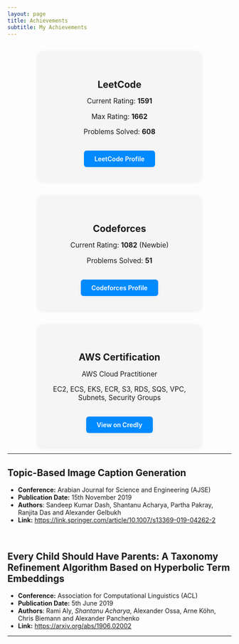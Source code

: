 ```yaml
---
layout: page
title: Achievements
subtitle: My Achievements
---
```


<style>
.achievements-flex {
  display: flex;
  flex-wrap: wrap;
  gap: 32px;
  justify-content: center;
  margin-top: 32px;
}
.achievement-box {
  background: #f5f5f5;
  border-radius: 12px;
  box-shadow: 0 2px 8px rgba(0,0,0,0.07);
  padding: 32px 24px;
  width: 320px;
  text-align: center;
  transition: transform 0.25s cubic-bezier(.4,2,.6,1), box-shadow 0.25s cubic-bezier(.4,2,.6,1);
  cursor: pointer;
  position: relative;
  overflow: hidden;
}
.achievement-box:hover {
  transform: scale(1.07) rotate(-1deg);
  box-shadow: 0 8px 32px rgba(0,0,0,0.18);
  z-index: 2;
}
.achievement-box .profile-link {
  display: inline-block;
  margin-top: 18px;
  padding: 10px 24px;
  background: #008AFF;
  color: #fff;
  border-radius: 6px;
  font-weight: 600;
  text-decoration: none;
  transition: background 0.2s, transform 0.2s;
  box-shadow: 0 2px 8px rgba(0,138,255,0.08);
}
.achievement-box:hover .profile-link {
  background: #005fa3;
  transform: scale(1.08);
}
</style>

<div class="achievements-flex">
  <div class="achievement-box" onclick="window.open('https://leetcode.com/u/VamshiMaya/', '_blank')">
    <h2 style="margin-bottom: 12px;">LeetCode</h2>
    <p style="font-size: 1.1em;">Current Rating: <strong>1591</strong></p>
    <p style="font-size: 1.1em;">Max Rating: <strong>1662</strong></p>
    <p style="font-size: 1.1em;">Problems Solved: <strong>608</strong></p>
    <a class="profile-link" href="https://leetcode.com/u/VamshiMaya/" target="_blank">LeetCode Profile</a>
  </div>
  <div class="achievement-box" onclick="window.open('https://codeforces.com/profile/vamshimaya', '_blank')">
    <h2 style="margin-bottom: 12px;">Codeforces</h2>
    <p style="font-size: 1.1em;">Current Rating: <strong>1082</strong> (Newbie)</p>
    <p style="font-size: 1.1em;">Problems Solved: <strong>51</strong></p>
    <a class="profile-link" href="https://codeforces.com/profile/vamshimaya" target="_blank">Codeforces Profile</a>
  </div>
  <div class="achievement-box" onclick="window.open('https://www.credly.com/badges/9679b3fa-e67b-4fea-808c-eb736bd4cf86/public_url', '_blank')">
    <h2 style="margin-bottom: 12px;">AWS Certification</h2>
    <p style="font-size: 1.1em;">AWS Cloud Practitioner</p>
    <p style="font-size: 1.1em;">EC2, ECS, EKS, ECR, S3, RDS, SQS, VPC, Subnets, Security Groups</p>
    <a class="profile-link" href="https://www.credly.com/badges/9679b3fa-e67b-4fea-808c-eb736bd4cf86/public_url" target="_blank">View on Credly</a>
  </div>
</div>

---

## Topic-Based Image Caption Generation

- **Conference:** Arabian Journal for Science and Engineering (AJSE)
- **Publication Date:** 15th November 2019
- **Authors**: Sandeep Kumar Dash, Shantanu Acharya, Partha Pakray, Ranjita Das and Alexander Gelbukh
- **Link:** https://link.springer.com/article/10.1007/s13369-019-04262-2

<br/>

## Every Child Should Have Parents: A Taxonomy Refinement Algorithm Based on Hyperbolic Term Embeddings

- **Conference:** Association for Computational Linguistics (ACL)
- **Publication Date:** 5th June 2019
- **Authors**: Rami Aly, _Shantanu Acharya_, Alexander Ossa, Arne Köhn, Chris Biemann and Alexander Panchenko
- **Link:** https://arxiv.org/abs/1906.02002

---
